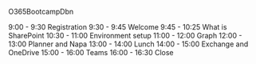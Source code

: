 O365BootcampDbn

9:00 - 9:30 Registration 
9:30 - 9:45 Welcome
9:45 - 10:25 What is SharePoint
10:30 - 11:00 Environment setup
11:00 - 12:00 Graph
12:00 - 13:00 Planner and Napa
13:00 - 14:00 Lunch
14:00 - 15:00 Exchange and OneDrive
15:00 - 16:00 Teams
16:00 - 16:30 Close
